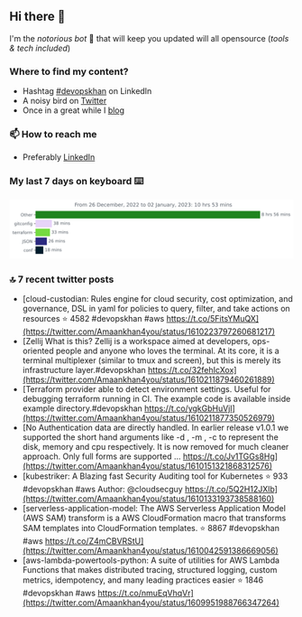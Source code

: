 <!--- [![Hits](https://hits.seeyoufarm.com/api/count/incr/badge.svg?url=https%3A%2F%2Fgithub.com%2Fakhan4u%2Fhit-counter&count_bg=%2379C83D&title_bg=%23555555&icon=&icon_color=%23E7E7E7&title=visits&edge_flat=false)](https://hits.seeyoufarm.com) --->

## Hi there 👋

I'm the _notorious bot_ 🤣 that will keep you updated will all opensource (_tools & tech included_) 

### Where to find my content?

* Hashtag [#devopskhan](https://www.linkedin.com/feed/hashtag/devopskhan) on LinkedIn
* A noisy bird on [Twitter](https://twitter.com/Amaankhan4you)
* Once in a great while I [blog](https://linuxparrot.netlify.app) 


### 📫 **How to reach me**

* Preferably [LinkedIn](https://www.linkedin.com/in/amaan-khan-linux-ninja)

### My last 7 days on keyboard ⌨️

<img src="https://github.com/akhan4u/akhan4u/blob/main/images/stat.svg" alt="Amaan's Wakatime Activity!"/>

### 🔝 7 recent twitter posts
<!-- DEVDOJO:START -->
- [cloud-custodian: Rules engine for cloud security, cost optimization, and governance, DSL in yaml for policies to query, filter, and take actions on resources
⭐️ 4582
#devopskhan #aws
https://t.co/5FitsYMuQX](https://twitter.com/Amaankhan4you/status/1610223797260681217)
- [Zellij What is this? Zellij is a workspace aimed at developers, ops-oriented people and anyone who loves the terminal. At its core, it is a terminal multiplexer &lpar;similar to tmux and screen&rpar;, but this is merely its infrastructure layer.#devopskhan https://t.co/32fehIcXox](https://twitter.com/Amaankhan4you/status/1610211879460261889)
- [Terraform provider able to detect environment settings. Useful for debugging terraform running in CI. The example code is available inside example directory.#devopskhan https://t.co/ygkGbHuVjl](https://twitter.com/Amaankhan4you/status/1610211877350526979)
- [No Authentication data are directly handled. In earlier release v1.0.1 we supported the short hand arguments like -d , -m , -c to represent the disk, memory and cpu respectively. It is now removed for much cleaner approach. Only full forms are supported … https://t.co/Jv1TGGs8Hg](https://twitter.com/Amaankhan4you/status/1610151321868312576)
- [kubestriker: A Blazing fast Security Auditing tool for Kubernetes
⭐️ 933
#devopskhan #aws
Author: @cloudsecguy
https://t.co/5Q2H12JXlb](https://twitter.com/Amaankhan4you/status/1610133193738588160)
- [serverless-application-model: The AWS Serverless Application Model &lpar;AWS SAM&rpar; transform is a AWS CloudFormation macro that transforms SAM templates into CloudFormation templates.
⭐️ 8867
#devopskhan #aws
https://t.co/Z4mCBVRStU](https://twitter.com/Amaankhan4you/status/1610042591386669056)
- [aws-lambda-powertools-python: A suite of utilities for AWS Lambda Functions that makes distributed tracing, structured logging, custom metrics, idempotency, and many leading practices easier
⭐️ 1846
#devopskhan #aws
https://t.co/nmuEqVhqVr](https://twitter.com/Amaankhan4you/status/1609951988766347264)
<!-- DEVDOJO:END -->

<!-- ![Amaan's GitHub stats](https://github-readme-stats.vercel.app/api?username=akhan4u&count_private=true&show_icons=true&hide=contribs) -->
